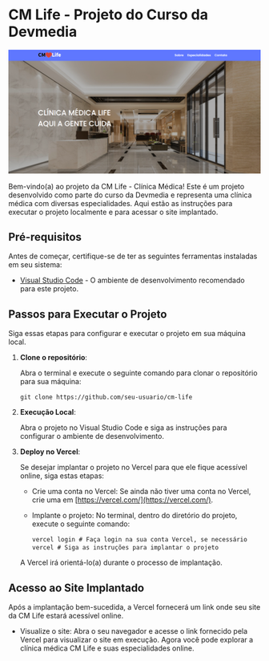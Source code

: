 # CM Life - Projeto do Curso da Devmedia

<img src= assets/print.png alt= imagem>

Bem-vindo(a) ao projeto da CM Life - Clínica Médica! Este é um projeto desenvolvido como parte do curso da Devmedia e representa uma clínica médica com diversas especialidades. Aqui estão as instruções para executar o projeto localmente e para acessar o site implantado.

## Pré-requisitos

Antes de começar, certifique-se de ter as seguintes ferramentas instaladas em seu sistema:

- [Visual Studio Code](https://code.visualstudio.com/) - O ambiente de desenvolvimento recomendado para este projeto.

## Passos para Executar o Projeto

Siga essas etapas para configurar e executar o projeto em sua máquina local.

1. **Clone o repositório**:

   Abra o terminal e execute o seguinte comando para clonar o repositório para sua máquina:

   ```
   git clone https://github.com/seu-usuario/cm-life
   ```

2. **Execução Local**:

   Abra o projeto no Visual Studio Code e siga as instruções para configurar o ambiente de desenvolvimento.

3. **Deploy no Vercel**:

   Se desejar implantar o projeto no Vercel para que ele fique acessível online, siga estas etapas:

   - Crie uma conta no Vercel: Se ainda não tiver uma conta no Vercel, crie uma em [https://vercel.com/](https://vercel.com/).

   - Implante o projeto: No terminal, dentro do diretório do projeto, execute o seguinte comando:

     ```
     vercel login # Faça login na sua conta Vercel, se necessário
     vercel # Siga as instruções para implantar o projeto
     ```

   A Vercel irá orientá-lo(a) durante o processo de implantação.

## Acesso ao Site Implantado

Após a implantação bem-sucedida, a Vercel fornecerá um link onde seu site da CM Life estará acessível online.

- Visualize o site: Abra o seu navegador e acesse o link fornecido pela Vercel para visualizar o site em execução. Agora você pode explorar a clínica médica CM Life e suas especialidades online.
